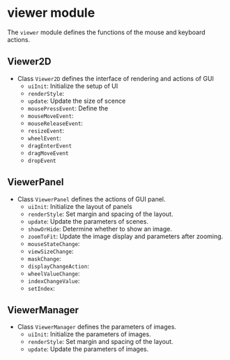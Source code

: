 # viewer module
The `viewer` module defines the functions of the mouse and keyboard actions.

## Viewer2D

* Class `Viewer2D` defines the interface of rendering and actions of GUI
    * `uiInit`: Initialize the setup of UI
    * `renderStyle`:
    * `update`: Update the size of scence
    * `mousePressEvent`: Define the 
    * `mouseMoveEvent`: 
    * `mouseReleaseEvent`:
    * `resizeEvent`:
    * `wheelEvent`: 
    * `dragEnterEvent`
    * `dragMoveEvent`
    * `dropEvent`

## ViewerPanel

* Class `ViewerPanel` defines the actions of GUI panel.
    * `uiInit`: Initialize the layout of panels
    * `renderStyle`: Set margin and spacing of the layout.
    * `update`: Update the parameters of scenes.
    * `showOrHide`: Determine whether to show an image.
    * `zoomToFit`: Update the image display and parameters after zooming.
    * `mouseStateChange`: 
    * `viewSizeChange`:
    * `maskChange`:
    * `displayChangeAction`:
    * `wheelValueChange`:
    * `indexChangeValue`:
    * `setIndex`:

## ViewerManager

* Class `ViewerManager` defines the parameters of images.
    * `uiInit`: Initialize the parameters of images.
    * `renderStyle`: Set margin and spacing of the layout.
    * `update`: Update the parameters of images.
